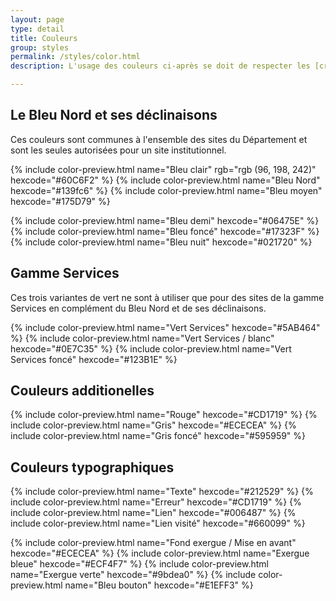 ```yaml
---
layout: page
type: detail
title: Couleurs
group: styles
permalink: /styles/color.html
description: L'usage des couleurs ci-après se doit de respecter les [critères 3.3 du RGAA 4](https://www.numerique.gouv.fr/publications/rgaa-accessibilite/methode-rgaa/criteres/#topic3) et que la [Bonne pratique Opquast 177](https://checklists.opquast.com/fr/assurance-qualite-web/les-contenus-sont-presentes-avec-un-contraste-suffisant-par-rapport-a-leur-arriere-plan) qui font état du **niveau de contraste attendu** des couleurs d’avant plan et d’arrière plan des textes et pictogrammes porteurs d’information. Pour être sûr de respecter cette conformité, consultez la page "associations des couleurs".

---
```



## Le Bleu Nord et ses déclinaisons

Ces couleurs sont communes à l'ensemble des sites du Département et sont les seules autorisées pour un site institutionnel.

<div class="color-container">

{% include color-preview.html name="Bleu clair" rgb="rgb (96, 198, 242)" hexcode="#60C6F2" %}
{% include color-preview.html name="Bleu Nord" hexcode="#139fc6" %}
{% include color-preview.html name="Bleu moyen" hexcode="#175D79" %}
  
  
{% include color-preview.html name="Bleu demi" hexcode="#06475E" %}
{% include color-preview.html name="Bleu foncé" hexcode="#17323F" %}
{% include color-preview.html name="Bleu nuit" hexcode="#021720" %}

</div>

## Gamme Services

Ces trois variantes de vert ne sont à utiliser que pour des sites de la gamme Services en complément du Bleu Nord et de ses déclinaisons.

{% include color-preview.html name="Vert Services" hexcode="#5AB464" %}
{% include color-preview.html name="Vert Services / blanc" hexcode="#0E7C35" %}
{% include color-preview.html name="Vert Services foncé" hexcode="#123B1E" %}


## Couleurs additionelles

{% include color-preview.html name="Rouge" hexcode="#CD1719" %}
{% include color-preview.html name="Gris" hexcode="#ECECEA" %}
{% include color-preview.html name="Gris foncé" hexcode="#595959" %}


## Couleurs typographiques

{% include color-preview.html name="Texte" hexcode="#212529" %}
{% include color-preview.html name="Erreur" hexcode="#CD1719" %}
{% include color-preview.html name="Lien" hexcode="#006487" %}
{% include color-preview.html name="Lien visité" hexcode="#660099" %}


{% include color-preview.html name="Fond exergue / Mise en avant" hexcode="#ECECEA" %}
{% include color-preview.html name="Exergue bleue" hexcode="#ECF4F7" %}
{% include color-preview.html name="Exergue verte" hexcode="#9bdea0" %}
{% include color-preview.html name="Bleu bouton" hexcode="#E1EFF3" %}
